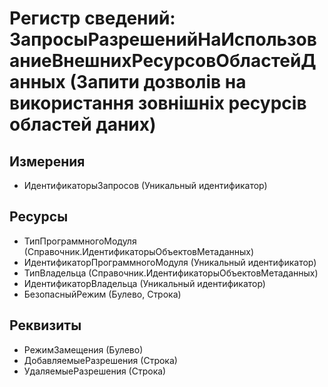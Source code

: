 ﻿# Регистр сведений: ЗапросыРазрешенийНаИспользованиеВнешнихРесурсовОбластейДанных (Запити дозволів на використання зовнішніх ресурсів областей даних)

## Измерения

- ИдентификаторыЗапросов (Уникальный идентификатор)

## Ресурсы

- ТипПрограммногоМодуля (Справочник.ИдентификаторыОбъектовМетаданных)
- ИдентификаторПрограммногоМодуля (Уникальный идентификатор)
- ТипВладельца (Справочник.ИдентификаторыОбъектовМетаданных)
- ИдентификаторВладельца (Уникальный идентификатор)
- БезопасныйРежим (Булево, Строка)

## Реквизиты

- РежимЗамещения (Булево)
- ДобавляемыеРазрешения (Строка)
- УдаляемыеРазрешения (Строка)

